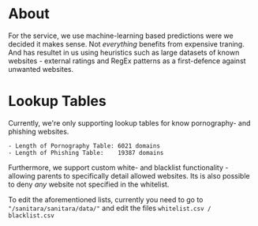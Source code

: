 # About
For the service, we use machine-learning based predictions were we decided it makes sense. Not _everything_ benefits from expensive traning. And has resultet in us using heuristics such as large datasets of known websites - external ratings and RegEx patterns as a first-defence against unwanted websites.

# Lookup Tables

Currently, we're only supporting lookup tables for know pornography- and phishing websites.

```
- Length of Pornography Table: 6021 domains
- Length of Phishing Table:    19387 domains
```

Furthermore, we support custom white- and blacklist functionality - allowing parents to specifically detail allowed websites.  Its is also possible to deny _any_ website not specified in the whitelist.

To edit the aforementioned lists, currently you need to go to\
```"/sanitara/sanitara/data/"``` and edit the files
```whitelist.csv / blacklist.csv```

